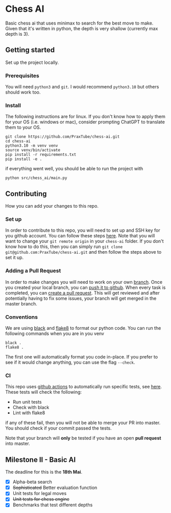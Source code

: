 # Chess AI

Basic chess ai that uses minimax to search for the best move to make.
Given that it's written in python, the depth is very shallow
(currently max depth is 3).

## Getting started

Set up the project locally.

### Prerequisites

You will need `python3` and `git`. I would recommend `python3.10` but others should work
too.

### Install

The following instructions are for linux. If you don't know how to apply them for your OS
(i.e. windows or mac), consider prompting ChatGPT to translate them to your OS.

```
git clone https://github.com/PraxTube/chess-ai.git
cd chess-ai
python3.10 -m venv venv
source venv/bin/activate
pip install -r requirements.txt
pip install -e .
```

if everything went well, you should be able to run the project with

```
python src/chess_ai/main.py
```

## Contributing

How you can add your changes to this repo.

### Set up

In order to contribute to this repo, you will need to set up and SSH key for you github
account. You can follow these steps
[here](https://docs.github.com/en/authentication/connecting-to-github-with-ssh/generating-a-new-ssh-key-and-adding-it-to-the-ssh-agent).
Note that you will want to change your `git remote origin` in your `chess-ai` folder. If
you don't know how to do this, then you can simply run
`git clone git@github.com:PraxTube/chess-ai.git` and then follow the steps above to set it
up.

### Adding a Pull Request

In order to make changes you will need to work on your own [branch](https://git-scm.com/docs/git-branch).
Once you created your local branch, you can [push it to github](https://docs.github.com/en/get-started/using-git/pushing-commits-to-a-remote-repository).
When every task is completed, you can [create a pull request](https://docs.github.com/en/pull-requests/collaborating-with-pull-requests/proposing-changes-to-your-work-with-pull-requests/creating-a-pull-request).
This will get reviewed and after potentially having to fix some issues, your branch will get merged in the master branch.

### Conventions

We are using [black](https://github.com/psf/black) and [flake8](https://github.com/PyCQA/flake8)
to format our python code. You can run the following commands when you are in you venv

```
black .
flake8 .
```

The first one will automatically format you code in-place. If you prefer to see
if it would change anything, you can use the flag `--check`.

### CI

This repo uses [github actions](https://docs.github.com/en/actions)
to automatically run specific tests, see [here](https://github.com/PraxTube/chess-ai/actions).
These tests will check the following:

- Run unit tests
- Check with black
- Lint with flake8

if any of these fail, then you will not be able to merge your PR into master.
You should check if your commit passed the tests.

Note that your branch will **only** be tested if you have an open **pull request** into master.

## Milestone II - Basic AI

The deadline for this is the **18th Mai**.

- [x] Alpha-beta search
- [x] ~~Sophisticated~~ Better evaluation function
- [x] Unit tests for legal moves
- [x] ~~Unit tests for chess engine~~
- [x] Benchmarks that test different depths
